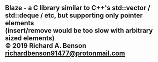 Blaze - a C library similar to C++'s std::vector / std::deque / etc, but supporting only pointer elements<br>
(insert/remove would be too slow with arbitrary sized elements)
<br>
© 2019 Richard A. Benson <richardbenson91477@protonmail.com><br>
---
